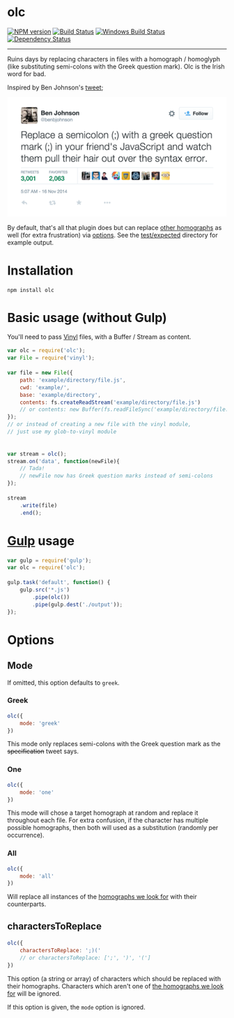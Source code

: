 olc 
===

[![NPM version][npm-image]][npm-url] [![Build Status][travis-image]][travis-url] [![Windows Build Status][appveyor-image]][appveyor-url] [![Dependency Status][depstat-image]][depstat-url] 

---

Ruins days by replacing characters in files with a homograph / homoglyph (like substituting semi-colons with the Greek question mark). Olc is the Irish word for bad.

Inspired by Ben Johnson's [tweet](https://twitter.com/benbjohnson/status/533848879423578112);

[![Replace a semicolon (;) with a greek question mark (;) in your friend's JavaScript and watch them pull their hair out over the syntax error.](images/tweet.png)](https://twitter.com/benbjohnson/status/533848879423578112)

By default, that's all that plugin does but can replace [other homographs](homographs.json) as well (for extra frustration) via [options](#options). See the [test/expected](test/expected) directory for example output.

# Installation

```shell
npm install olc
```

# Basic usage (without Gulp)

You'll need to pass [Vinyl](https://github.com/gulpjs/vinyl) files, with a Buffer / Stream as content.

```js
var olc = require('olc');
var File = require('vinyl');

var file = new File({
    path: 'example/directory/file.js',
    cwd: 'example/',
    base: 'example/directory',
    contents: fs.createReadStream('example/directory/file.js')
    // or contents: new Buffer(fs.readFileSync('example/directory/file.js'))
});
// or instead of creating a new file with the vinyl module,
// just use my glob-to-vinyl module


var stream = olc();
stream.on('data', function(newFile){
    // Tada!
    // newFile now has Greek question marks instead of semi-colons
});

stream
    .write(file)
    .end();
```

# [Gulp](gulpjs.com) usage

```js
var gulp = require('gulp');
var olc = require('olc');

gulp.task('default', function() {
    gulp.src('*.js')
        .pipe(olc())
        .pipe(gulp.dest('./output'));
});
```

# Options

## Mode

If omitted, this option defaults to `greek`.

### Greek

```js
olc({
    mode: 'greek'
})
```

This mode only replaces semi-colons with the Greek question mark as the ~~specification~~ tweet says.

### One

```js
olc({
    mode: 'one'
})
```

This mode will chose a target homograph at random and replace it throughout each file. For extra confusion, if the character has multiple possible homographs, then both will used as a substitution (randomly per occurrence).

### All

```js
olc({
    mode: 'all'
})
```

Will replace all instances of the [homographs we look for](homographs.json) with their counterparts.

## charactersToReplace

```js
olc({
    charactersToReplace: ';)('
    // or charactersToReplace: [';', ')', '(']
})
```

This option (a string or array) of characters which should be replaced with their homographs. Characters which aren't one of [the homographs we look for](homographs.json) will be ignored.

If this option is given, the `mode` option is ignored.


[npm-url]: https://npmjs.org/package/olc
[npm-image]: http://img.shields.io/npm/v/olc.svg?style=flat

[travis-url]: http://travis-ci.org/adam-lynch/olc
[travis-image]: http://img.shields.io/travis/adam-lynch/olc.svg?style=flat

[appveyor-url]: https://ci.appveyor.com/project/adam-lynch/olc/branch/master
[appveyor-image]: https://ci.appveyor.com/api/projects/status/0c81jdoev69sexq0/branch/master?svg=true

[depstat-url]: https://david-dm.org/adam-lynch/olc
[depstat-image]: https://david-dm.org/adam-lynch/olc.svg?style=flat

